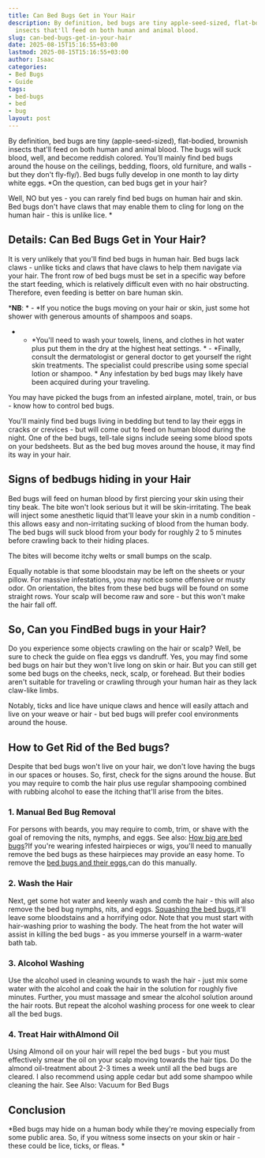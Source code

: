 ```yaml
---
title: Can Bed Bugs Get in Your Hair
description: By definition, bed bugs are tiny apple-seed-sized, flat-bodied, brownish
  insects that'll feed on both human and animal blood.
slug: can-bed-bugs-get-in-your-hair
date: 2025-08-15T15:16:55+03:00
lastmod: 2025-08-15T15:16:55+03:00
author: Isaac
categories:
- Bed Bugs
- Guide
tags:
- bed-bugs
- bed
- bug
layout: post
---
```

By definition, bed bugs are tiny (apple-seed-sized), flat-bodied, brownish insects that'll feed on both human and animal blood. The bugs will suck blood, well, and become reddish colored. You'll mainly find bed bugs around the house on the ceilings, bedding, floors, old furniture, and walls - but they don't fly-fly/). Bed bugs fully develop in one month to lay dirty white eggs. *On the question, can bed bugs get in your hair?

Well, NO but yes - you can rarely find bed bugs on human hair and skin. Bed bugs don't have claws that may enable them to cling for long on the human hair - this is unlike lice. *

##  Details: Can Bed Bugs Get in Your Hair?

It is very unlikely that you'll find bed bugs in human hair. Bed bugs lack claws - unlike ticks and claws that have claws to help them navigate via your hair. The front row of bed bugs must be set in a specific way before the start feeding, which is relatively difficult even with no hair obstructing. Therefore, even feeding is better on bare human skin.

***NB**: * - *If you notice the bugs moving on your hair or skin, just some hot shower with generous amounts of shampoos and soaps.

* - *You'll need to wash your towels, linens, and clothes in hot water plus put them in the dry at the highest heat settings. * - *Finally, consult the dermatologist or general doctor to get yourself the right skin treatments. The specialist could prescribe using some special lotion or shampoo. * Any infestation by bed bugs may likely have been acquired during your traveling.

You may have picked the bugs from an infested airplane, motel, train, or bus - know how to control bed bugs.

You'll mainly find bed bugs living in bedding but tend to lay their eggs in cracks or crevices - but will come out to feed on human blood during the night. One of the bed bugs, tell-tale signs include seeing some blood spots on your bedsheets. But as the bed bug moves around the house, it may find its way in your hair.

##  **Signs of bedbugs hiding in your Hair**

Bed bugs will feed on human blood by first piercing your skin using their tiny beak. The bite won't look serious but it will be skin-irritating. The beak will inject some anesthetic liquid that'll leave your skin in a numb condition - this allows easy and non-irritating sucking of blood from the human body. The bed bugs will suck blood from your body for roughly 2 to 5 minutes before crawling back to their hiding places.

The bites will become itchy welts or small bumps on the scalp.

Equally notable is that some bloodstain may be left on the sheets or your pillow. For massive infestations, you may notice some offensive or musty odor. On orientation, the bites from these bed bugs will be found on some straight rows. Your scalp will become raw and sore - but this won't make the hair fall off.

##  So, Can you Find**Bed bugs in your Hair?**

Do you experience some objects crawling on the hair or scalp? Well, be sure to check the guide on flea eggs vs dandruff. Yes, you may find some bed bugs on hair but they won't live long on skin or hair. But you can still get some bed bugs on the cheeks, neck, scalp, or forehead. But their bodies aren't suitable for traveling or crawling through your human hair as they lack claw-like limbs.

Notably, ticks and lice have unique claws and hence will easily attach and live on your weave or hair - but bed bugs will prefer cool environments around the house.

##  How to Get Rid of the Bed bugs?

Despite that bed bugs won't live on your hair, we don't love having the bugs in our spaces or houses. So, first, check for the signs around the house. But you may require to comb the hair plus use regular shampooing combined with rubbing alcohol to ease the itching that'll arise from the bites.

###  1. Manual Bed Bug Removal

For persons with beards, you may require to comb, trim, or shave with the goal of removing the nits, nymphs, and eggs. See also: [How big are bed bugs](https://pestpolicy.com/how-big-are-bed-bugs/)?If you're wearing infested hairpieces or wigs, you'll need to manually remove the bed bugs as these hairpieces may provide an easy home. To remove the [bed bugs and their eggs](https://pestpolicy.com/how-to-kill-bed-bug-eggs/),can do this manually.

###  2. Wash the Hair

Next, get some hot water and keenly wash and comb the hair - this will also remove the bed bug nymphs, nits, and eggs. [Squashing the bed bugs](https://pestpolicy.com/what-happens-when-you-squish-a-bed-bug/),it'll leave some bloodstains and a horrifying odor. Note that you must start with hair-washing prior to washing the body. The heat from the hot water will assist in killing the bed bugs - as you immerse yourself in a warm-water bath tab.

###  3. Alcohol Washing

Use the alcohol used in cleaning wounds to wash the hair - just mix some water with the alcohol and coak the hair in the solution for roughly five minutes. Further, you must massage and smear the alcohol solution around the hair roots. But repeat the alcohol washing process for one week to clear all the bed bugs.

###  4. Treat Hair with**Almond Oil**

Using Almond oil on your hair will repel the bed bugs - but you must effectively smear the oil on your scalp moving towards the hair tips. Do the almond oil-treatment about 2-3 times a week until all the bed bugs are cleared. I also recommend using apple cedar but add some shampoo while cleaning the hair. See Also: Vacuum for Bed Bugs

##  Conclusion

*Bed bugs may hide on a human body while they're moving especially from some public area. So, if you witness some insects on your skin or hair - these could be lice, ticks, or fleas. *
